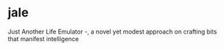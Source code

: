 jale
====

Just Another Life Emulator -, a novel yet modest approach on crafting bits that manifest intelligence
